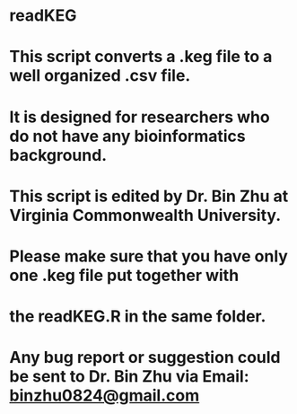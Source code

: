 # readKEG

# This script converts a .keg file to a well organized .csv file. 

# It is designed for researchers who do not have any bioinformatics background.

# This script is edited by Dr. Bin Zhu at Virginia Commonwealth University.

# Please make sure that you have only one .keg file put together with 
# the readKEG.R in the same folder.

# Any bug report or suggestion could be sent to Dr. Bin Zhu via Email: binzhu0824@gmail.com
